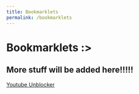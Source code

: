 ```yaml
---
title: Bookmarklets
permalink: /bookmarklets
---
```

<!DOCTYPE html>
<html>
<body>
<h1>Bookmarklets :></h1>
<h2>More stuff will be added here!!!!!</h2>
<a href="javascript:(function () {var link = prompt('Paste Youtube Link Here:', ''); if (link.toString().includes('www.youtube.com/watch?v%27))%20{%20window.open(%27https://www.youtube-nocookie.com/embed/%27%20+%20link.toString().split(%27=%27)[1])%20}})()">
Youtube Unblocker
</a>
</body>
</html>
